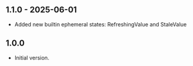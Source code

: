 ## 1.1.0 - 2025-06-01

- Added new builtin ephemeral states: RefreshingValue and StaleValue

## 1.0.0

- Initial version.
